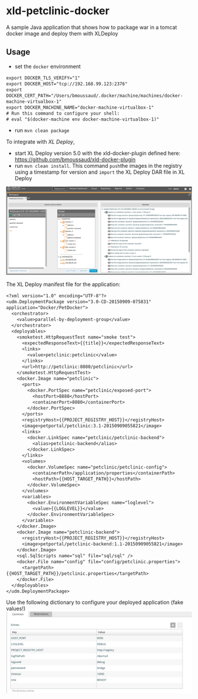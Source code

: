 # xld-petclinic-docker
A sample Java application that shows how to package war in a tomcat docker image and deploy them with XLDeploy

## Usage
* set the `docker` environment

```
export DOCKER_TLS_VERIFY="1"
export DOCKER_HOST="tcp://192.168.99.123:2376"
export DOCKER_CERT_PATH="/Users/bmoussaud/.docker/machine/machines/docker-machine-virtualbox-1"
export DOCKER_MACHINE_NAME="docker-machine-virtualbox-1"
# Run this command to configure your shell:
# eval "$(docker-machine env docker-machine-virtualbox-1)"
```

* run `mvn clean package`

To integrate with *XL Deploy*,
* start XL Deploy version 5.0 with the xld-docker-plugin defined here: https://github.com/bmoussaud/xld-docker-plugin
* run `mvn clean install`. This command `push`the images in the registry
  using a timestamp for version and `import` the XL Deploy DAR file in XL Deploy

![deployment with xld-docker-plugin](docker_deployment.png)


The XL Deploy manifest file for the application:

```
<?xml version="1.0" encoding="UTF-8"?>
<udm.DeploymentPackage version="3.0-CD-20150909-075831" application="Docker/PetDocker">
  <orchestrator>
    <value>parallel-by-deployment-group</value>
  </orchestrator>
  <deployables>
    <smoketest.HttpRequestTest name="smoke test">
      <expectedResponseText>{{title}}</expectedResponseText>
      <links>
        <value>petclinic:petclinic</value>
      </links>
      <url>http://petclinic:8080/petclinic</url>
    </smoketest.HttpRequestTest>
    <docker.Image name="petclinic">
      <ports>
        <docker.PortSpec name="petclinic/exposed-port">
          <hostPort>8888</hostPort>
          <containerPort>8080</containerPort>
        </docker.PortSpec>
      </ports>
      <registryHost>{{PROJECT_REGISTRY_HOST}}</registryHost>
      <image>petportal/petclinic:3.1-20150909055821</image>
      <links>
        <docker.LinkSpec name="petclinic/petclinic-backend">
          <alias>petclinic-backend</alias>
        </docker.LinkSpec>
      </links>
      <volumes>
        <docker.VolumeSpec name="petclinic/petclinic-config">
          <containerPath>/application/properties</containerPath>
          <hostPath>{{HOST_TARGET_PATH}}</hostPath>
        </docker.VolumeSpec>
      </volumes>
      <variables>
        <docker.EnvironmentVariableSpec name="loglevel">
          <value>{{LOGLEVEL}}</value>
        </docker.EnvironmentVariableSpec>
      </variables>
    </docker.Image>
    <docker.Image name="petclinic-backend">
      <registryHost>{{PROJECT_REGISTRY_HOST}}</registryHost>
      <image>petportal/petclinic-backend:1.1-20150909055821</image>
    </docker.Image>
    <sql.SqlScripts name="sql" file="sql/sql" />
    <docker.File name="config" file="config/petclinic.properties">
      <targetPath>{{HOST_TARGET_PATH}}/petclinic.properties</targetPath>
    </docker.File>
  </deployables>
</udm.DeploymentPackage>

```

Use the following dictionary to configure your deployed application (fake values!)
![configure petdocker](petdocker_dictionary.png)
